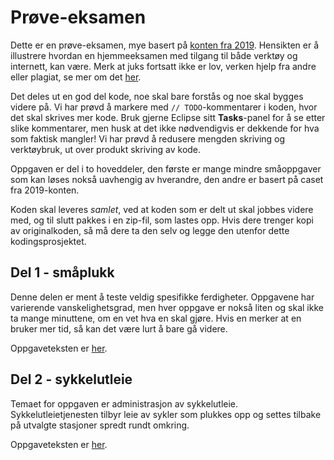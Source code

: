 # Prøve-eksamen

Dette er en prøve-eksamen, mye basert på [konten fra 2019](https://www.ntnu.no/wiki/display/tdt4100/Kont+2019). Hensikten er å illustrere hvordan en hjemmeeksamen med tilgang til både verktøy og internett, kan være. Merk at juks fortsatt ikke er lov, verken hjelp fra andre eller plagiat, se mer om det [her](https://innsida.ntnu.no/wiki/-/wiki/Norsk/Juks+p%C3%A5+eksamen).

Det deles ut en god del kode, noe skal bare forstås og noe skal bygges videre på. Vi har prøvd å markere med `// TODO`-kommentarer i koden, hvor det skal skrives mer kode. Bruk gjerne Eclipse sitt **Tasks**-panel for å se etter slike kommentarer, men husk at det ikke nødvendigvis er dekkende for hva som faktisk mangler! Vi har prøvd å redusere mengden skriving og verktøybruk, ut over produkt skriving av kode.

Oppgaven er del i to hoveddeler, den første er mange mindre småoppgaver som kan løses nokså uavhengig av hverandre, den andre er basert på caset fra 2019-konten.

Koden skal leveres _samlet_, ved at koden som er delt ut skal jobbes videre med, og til slutt pakkes i en zip-fil, som lastes opp. Hvis dere trenger kopi av originalkoden, så må dere ta den selv og legge den utenfor dette kodingsprosjektet.

## Del 1 - småplukk

Denne delen er ment å teste veldig spesifikke ferdigheter. Oppgavene har varierende vanskelighetsgrad, men hver oppgave er nokså liten og skal ikke ta mange minuttene, om en vet hva en skal gjøre. Hvis en merker at en bruker mer tid, så kan det være lurt å bare gå videre.

Oppgaveteksten er [her](src/stuff/stuff.md).

## Del 2 - sykkelutleie

Temaet for oppgaven er administrasjon av sykkelutleie. Sykkelutleietjenesten tilbyr leie av sykler som plukkes opp og settes tilbake på utvalgte stasjoner spredt rundt omkring.

Oppgaveteksten er [her](src/bike/bike-rental.md).
